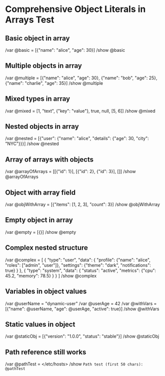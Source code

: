 # Comprehensive Object Literals in Arrays Test

## Basic object in array
/var @basic = [{"name": "alice", "age": 30}]
/show @basic

## Multiple objects in array
/var @multiple = [{"name": "alice", "age": 30}, {"name": "bob", "age": 25}, {"name": "charlie", "age": 35}]
/show @multiple

## Mixed types in array
/var @mixed = [1, "text", {"key": "value"}, true, null, [5, 6]]
/show @mixed

## Nested objects in array
/var @nested = [{"user": {"name": "alice", "details": {"age": 30, "city": "NYC"}}}]
/show @nested

## Array of arrays with objects
/var @arrayOfArrays = [[{"id": 1}], [{"id": 2}, {"id": 3}], []]
/show @arrayOfArrays

## Object with array field
/var @objWithArray = [{"items": [1, 2, 3], "count": 3}]
/show @objWithArray

## Empty object in array
/var @empty = [{}]
/show @empty

## Complex nested structure
/var @complex = [
  {
    "type": "user",
    "data": {
      "profile": {"name": "alice", "roles": ["admin", "user"]},
      "settings": {"theme": "dark", "notifications": true}
    }
  },
  {
    "type": "system",
    "data": {
      "status": "active",
      "metrics": {"cpu": 45.2, "memory": 78.5}
    }
  }
]
/show @complex

## Variables in object values
/var @userName = "dynamic-user"
/var @userAge = 42
/var @withVars = [{"name": @userName, "age": @userAge, "active": true}]
/show @withVars

## Static values in object
/var @staticObj = [{"version": "1.0.0", "status": "stable"}]
/show @staticObj

## Path reference still works
/var @pathTest = </etc/hosts>
/show `Path test (first 50 chars): @pathTest`